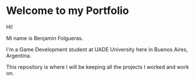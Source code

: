 # Welcome to my Portfolio

Hi! 

Mi name is Benjamin Folgueras.

I'm a Game Development student at UADE University here in Buenos Aires, Argentina.

This repository is where I will be keeping all the projects I worked and work on.
